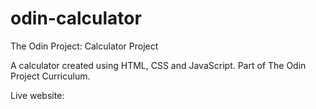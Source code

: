 # odin-calculator
The Odin Project: Calculator Project

A calculator created using HTML, CSS and JavaScript. Part of The Odin Project Curriculum.

Live website: 

